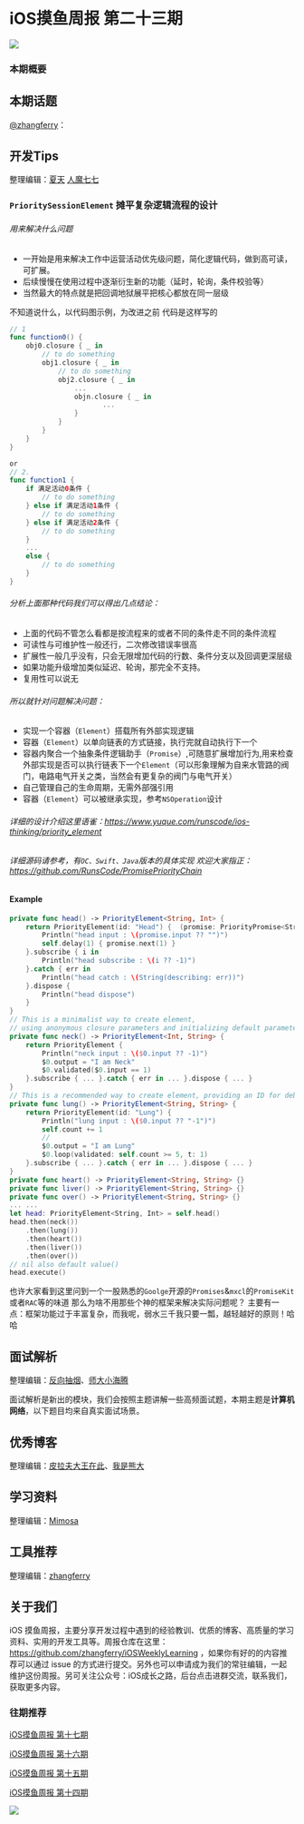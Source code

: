 # iOS摸鱼周报 第二十三期

![](https://gitee.com/zhangferry/Images/raw/master/gitee/iOS摸鱼周报模板.png)

### 本期概要

> 

## 本期话题

[@zhangferry](https://zhangferry.com)：

## 开发Tips

整理编辑：[夏天](https://juejin.cn/user/3298190611456638) [人魔七七](https://github.com/renmoqiqi)
###  `PrioritySessionElement` 摊平复杂逻辑流程的设计

###### 用来解决什么问题

* 一开始是用来解决工作中运营活动优先级问题，简化逻辑代码，做到高可读，可扩展。
* 后续慢慢在使用过程中逐渐衍生新的功能（延时，轮询，条件校验等）
* 当然最大的特点就是把回调地狱展平把核心都放在同一层级

不知道说什么，以代码图示例，为改进之前 代码是这样写的
```swift
// 1
func function0() {
    obj0.closure { _ in
        // to do something
        obj1.closure { _ in
            // to do something                      
            obj2.closure { _ in
                ...
                objn.closure { _ in
                       ...
                }         
            }             
        }        
    }
}

or
// 2.
func function1 {
    if 满足活动0条件 {
        // to do something
    } else if 满足活动1条件 {
        // to do something
    } else if 满足活动2条件 {
        // to do something
    }
    ...
    else {
        // to do something
    }
}
```

###### 分析上面那种代码我们可以得出几点结论：

* 上面的代码不管怎么看都是按流程来的或者不同的条件走不同的条件流程
* 可读性与可维护性一般还行，二次修改错误率很高
* 扩展性一般几乎没有，只会无限增加代码的行数、条件分支以及回调更深层级
* 如果功能升级增加类似延迟、轮询，那完全不支持。
* 复用性可以说无

###### 所以就针对问题解决问题：

* 实现一个容器（`Element`）搭载所有外部实现逻辑
* 容器（`Element`）以单向链表的方式链接，执行完就自动执行下一个
* 容器内聚合一个抽象条件逻辑助手（`Promise`）,可随意扩展增加行为,用来检查外部实现是否可以执行链表下一个`Element`（可以形象理解为自来水管路的阀门，电路电气开关之类，当然会有更复杂的阀门与电气开关）
* 自己管理自己的生命周期，无需外部强引用
* 容器（`Element`）可以被继承实现，参考`NSOperation`设计

###### 详细的设计介绍这里语雀：https://www.yuque.com/runscode/ios-thinking/priority_element
###### 详细源码请参考，有`OC、Swift、Java`版本的具体实现 欢迎大家指正：https://github.com/RunsCode/PromisePriorityChain
#### Example
```swift
private func head() -> PriorityElement<String, Int> {
    return PriorityElement(id: "Head") {  (promise: PriorityPromise<String, Int>) in
        Println("head input : \(promise.input ?? "")")
        self.delay(1) { promise.next(1) }
    }.subscribe { i in
        Println("head subscribe : \(i ?? -1)")
    }.catch { err in
        Println("head catch : \(String(describing: err))")
    }.dispose {
        Println("head dispose")
    }
}
// This is a minimalist way to create element, 
// using anonymous closure parameters and initializing default parameters
private func neck() -> PriorityElement<Int, String> {
    return PriorityElement {
        Println("neck input : \($0.input ?? -1)")
        $0.output = "I am Neck"
        $0.validated($0.input == 1)
    }.subscribe { ... }.catch { err in ... }.dispose { ... }
}
// This is a recommended way to create element, providing an ID for debugging
private func lung() -> PriorityElement<String, String> {
    return PriorityElement(id: "Lung") { 
        Println("lung input : \($0.input ?? "-1")")
        self.count += 1
        //
        $0.output = "I am Lung"
        $0.loop(validated: self.count >= 5, t: 1)
    }.subscribe { ... }.catch { err in ... }.dispose { ... }
}
private func heart() -> PriorityElement<String, String> {}
private func liver() -> PriorityElement<String, String> {}
private func over() -> PriorityElement<String, String> {}
... ...
let head: PriorityElement<String, Int> = self.head()
head.then(neck())
    .then(lung())
    .then(heart())
    .then(liver())
    .then(over())
// nil also default value()
head.execute()
```

也许大家看到这里问到一个一股熟悉的`Goolge`开源的`Promises`&`mxcl`的`PromiseKit`或者`RAC`等的味道
那么为啥不用那些个神的框架来解决实际问题呢？
主要有一点：框架功能过于丰富复杂，而我呢，弱水三千我只要一瓢，越轻越好的原则！哈哈



## 面试解析

整理编辑：[反向抽烟](opooc.com)、[师大小海腾](https://juejin.cn/user/782508012091645)

面试解析是新出的模块，我们会按照主题讲解一些高频面试题，本期主题是**计算机网络**，以下题目均来自真实面试场景。

## 优秀博客

整理编辑：[皮拉夫大王在此](https://www.jianshu.com/u/739b677928f7)、[我是熊大](https://juejin.cn/user/1151943916921885)




## 学习资料

整理编辑：[Mimosa](https://juejin.cn/user/1433418892590136)



## 工具推荐

整理编辑：[zhangferry](https://zhangferry.com)

## 关于我们

iOS 摸鱼周报，主要分享开发过程中遇到的经验教训、优质的博客、高质量的学习资料、实用的开发工具等。周报仓库在这里：https://github.com/zhangferry/iOSWeeklyLearning ，如果你有好的的内容推荐可以通过 issue 的方式进行提交。另外也可以申请成为我们的常驻编辑，一起维护这份周报。另可关注公众号：iOS成长之路，后台点击进群交流，联系我们，获取更多内容。

### 往期推荐

[iOS摸鱼周报 第十七期](https://mp.weixin.qq.com/s/3vukUOskJzoPyES2R7rJNg)

[iOS摸鱼周报 第十六期](https://mp.weixin.qq.com/s/nuij8iKsARAF2rLwkVtA8w)

[iOS摸鱼周报 第十五期](https://mp.weixin.qq.com/s/6thW_YKforUy_EMkX0OVxA)

[iOS摸鱼周报 第十四期](https://mp.weixin.qq.com/s/br4DUrrtj9-VF-VXnTIcZw)

![](https://gitee.com/zhangferry/Images/raw/master/iOSWeeklyLearning/WechatIMG384.jpeg)
